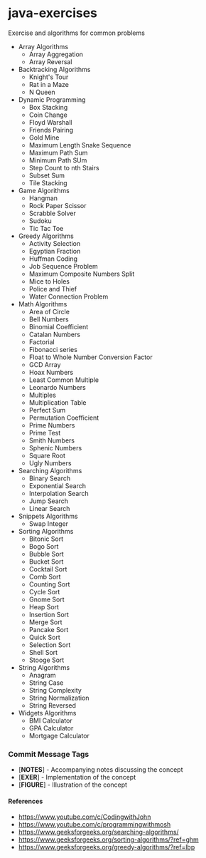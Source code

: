 # java-exercises
Exercise and algorithms for common problems


* Array Algorithms
  * Array Aggregation
  * Array Reversal
* Backtracking Algorithms
  * Knight's Tour
  * Rat in a Maze
  * N Queen
* Dynamic Programming
  * Box Stacking
  * Coin Change
  * Floyd Warshall
  * Friends Pairing
  * Gold Mine
  * Maximum Length Snake Sequence
  * Maximum Path Sum
  * Minimum Path SUm
  * Step Count to nth Stairs
  * Subset Sum
  * Tile Stacking
* Game Algorithms
  * Hangman
  * Rock Paper Scissor
  * Scrabble Solver
  * Sudoku  
  * Tic Tac Toe
* Greedy Algorithms
  * Activity Selection
  * Egyptian Fraction
  * Huffman Coding
  * Job Sequence Problem
  * Maximum Composite Numbers Split
  * Mice to Holes
  * Police and Thief
  * Water Connection Problem
* Math Algorithms
  * Area of Circle
  * Bell Numbers
  * Binomial Coefficient
  * Catalan Numbers
  * Factorial
  * Fibonacci series
  * Float to Whole Number Conversion Factor
  * GCD Array
  * Hoax Numbers
  * Least Common Multiple
  * Leonardo Numbers
  * Multiples
  * Multiplication Table
  * Perfect Sum
  * Permutation Coefficient
  * Prime Numbers
  * Prime Test
  * Smith Numbers
  * Sphenic Numbers
  * Square Root
  * Ugly Numbers
* Searching Algorithms
  * Binary Search
  * Exponential Search
  * Interpolation Search
  * Jump Search
  * Linear Search
* Snippets Algorithms
  * Swap Integer
* Sorting Algorithms
  * Bitonic Sort
  * Bogo Sort
  * Bubble Sort
  * Bucket Sort
  * Cocktail Sort
  * Comb Sort
  * Counting Sort
  * Cycle Sort
  * Gnome Sort
  * Heap Sort
  * Insertion Sort
  * Merge Sort
  * Pancake Sort
  * Quick Sort
  * Selection Sort
  * Shell Sort
  * Stooge Sort
* String Algorithms
  * Anagram
  * String Case
  * String Complexity
  * String Normalization
  * String Reversed
* Widgets Algorithms
  * BMI Calculator
  * GPA Calculator
  * Mortgage Calculator


### Commit Message Tags
* [**NOTES**] - Accompanying notes discussing the concept
* [**EXER**] - Implementation of the concept
* [**FIGURE**] - Illustration of the concept

#### References
* https://www.youtube.com/c/CodingwithJohn
* https://www.youtube.com/c/programmingwithmosh
* https://www.geeksforgeeks.org/searching-algorithms/
* https://www.geeksforgeeks.org/sorting-algorithms/?ref=ghm
* https://www.geeksforgeeks.org/greedy-algorithms/?ref=lbp

